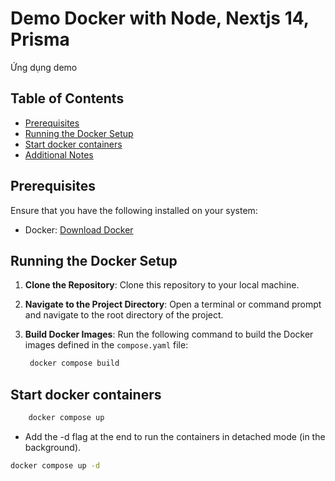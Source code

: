 # Demo Docker with Node, Nextjs 14, Prisma

Ứng dụng demo

## Table of Contents

- [Prerequisites](#prerequisites)
- [Running the Docker Setup](#running-the-docker-setup)
- [Start docker containers](#start-docker-containers)
- [Additional Notes](#additional-notes)

## Prerequisites

Ensure that you have the following installed on your system:

- Docker: [Download Docker](https://www.docker.com/get-started)

## Running the Docker Setup

1. **Clone the Repository**: Clone this repository to your local machine.

2. **Navigate to the Project Directory**: Open a terminal or command prompt and navigate to the root directory of the project.

3. **Build Docker Images**: Run the following command to build the Docker images defined in the `compose.yaml` file:
   ```bash
    docker compose build
   ```

## Start docker containers

```bash
    docker compose up
```
- Add the -d flag at the end to run the containers in detached mode (in the background).
```bash
docker compose up -d
```


